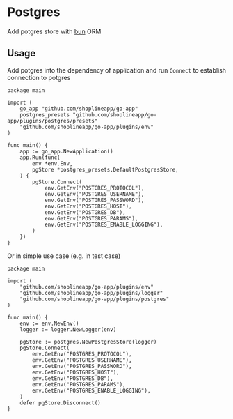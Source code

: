 # Postgres

Add potgres store with [bun](https://github.com/uptrace/bun) ORM

## Usage

Add potgres into the dependency of application and run `Connect` to establish connection to potgres

```golang
package main

import (
	go_app "github.com/shoplineapp/go-app"
	postgres_presets "github.com/shoplineapp/go-app/plugins/postgres/presets"
	"github.com/shoplineapp/go-app/plugins/env"
)

func main() {
	app := go_app.NewApplication()
	app.Run(func(
		env *env.Env,
		pgStore *postgres_presets.DefaultPostgresStore,
	) {
		pgStore.Connect(
			env.GetEnv("POSTGRES_PROTOCOL"),
			env.GetEnv("POSTGRES_USERNAME"),
			env.GetEnv("POSTGRES_PASSWORD"),
			env.GetEnv("POSTGRES_HOST"),
			env.GetEnv("POSTGRES_DB"),
			env.GetEnv("POSTGRES_PARAMS"),
			env.GetEnv("POSTGRES_ENABLE_LOGGING"),
		)
	})
}
```


Or in simple use case (e.g. in test case)

```golang
package main

import (
	"github.com/shoplineapp/go-app/plugins/env"
	"github.com/shoplineapp/go-app/plugins/logger"
	"github.com/shoplineapp/go-app/plugins/postgres"
)

func main() {
	env := env.NewEnv()
	logger := logger.NewLogger(env)

	pgStore := postgres.NewPostgresStore(logger)
	pgStore.Connect(
		env.GetEnv("POSTGRES_PROTOCOL"),
		env.GetEnv("POSTGRES_USERNAME"),
		env.GetEnv("POSTGRES_PASSWORD"),
		env.GetEnv("POSTGRES_HOST"),
		env.GetEnv("POSTGRES_DB"),
		env.GetEnv("POSTGRES_PARAMS"),
		env.GetEnv("POSTGRES_ENABLE_LOGGING"),
	)
	defer pgStore.Disconnect()
}
```
